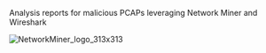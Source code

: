 Analysis reports for malicious PCAPs leveraging Network Miner and Wireshark



![NetworkMiner_logo_313x313](https://github.com/user-attachments/assets/e103c02e-493e-4db4-afd7-6541c68d4d00)

